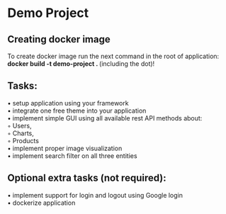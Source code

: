 # Demo Project

## Creating docker image

To create docker image run the next command in the root of application:<b> docker build -t demo-project . </b>(including the dot)!

## Tasks:

• setup application using your framework<br />
• integrate one free theme into your application<br />
• implement simple GUI using all available rest API methods about:<br />
◦ Users,<br />
◦ Charts,<br />
◦ Products<br />
• implement proper image visualization<br />
• implement search filter on all three entities<br />

## Optional extra tasks (not required):

• implement support for login and logout using Google login<br />
• dockerize application<br />
